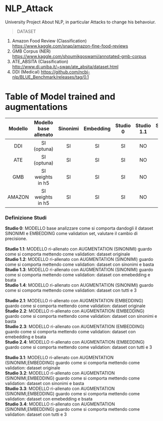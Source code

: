 # NLP_Attack
University Project About NLP, in particular Attacks to change his behavoiur.
> DATASET
1. Amazon Food Review (Classification)      https://www.kaggle.com/snap/amazon-fine-food-reviews
2. GMB Corpus (NER)                         https://www.kaggle.com/shoumikgoswami/annotated-gmb-corpus
3. ATE_ABSITA (Classification)              http://www.di.uniba.it/~swap/ate_absita/dataset.html
4. DDI (Medical)                            https://github.com/ncbi-nlp/BLUE_Benchmark/releases/tag/0.1

# Table of Model trained and augmentations

Modello  | Modello base allenato | Sinonimi | Embedding | Studio 0 | Studio 1.1 | Studio 1.2 |  Studio 1.3 |  Studio 1.4 | Studio 2.1 | Studio 2.2 |  Studio 2.3 |  Studio 2.4 | Studio 3.1 | Studio 3.2 |  Studio 3.3 |  Studio 3.4 |
:------: | :-------------------: | :------: | :-------: | :------: | :--------: | :--------: | :---------: | :---------: | :--------: | :--------: | :---------: | :--------: | :--------: | :--------: | :---------: | :---------: |
DDI      |  SI (optuna)          | SI       |  SI       | SI       | NO         | NO         | NO          | NO          | NO         | NO         | NO          | NO          | NO         | NO         | NO          | NO          |
ATE      |  SI (optuna)          | SI       |  SI       | SI       | NO         | NO         | NO          | NO          | NO         | NO         | NO          | NO          | NO         | NO         | NO          | NO          |
GMB      |  SI weights in h5     | SI       |  SI       | SI       | NO         | NO         | NO          | NO          | NO         | NO         | NO          | NO          | NO         | NO         | NO          | NO          |
AMAZON   |  SI weights in h5     | SI       |  SI       | SI       | NO         | NO         | NO          | NO          | NO         | NO         | NO          | NO          | NO         | NO         | NO          | NO          |

### Definizione Studi 
**Studio 0**: MODELLO base analizzare come si comporta dandogli il dataset SINONIMI e EMBEDDING come validation set, valutare il cambio di precisione. </br> 
</br> 
**Studio 1.1**: MODELLO ri-allenato con AUGMENTATION (SINONIMI) guardo come si comporta mettendo come validation: dataset originale </br>
**Studio 1.2**: MODELLO ri-allenato con AUGMENTATION (SINONIMI) guardo come si comporta mettendo come validation: dataset con sinonimi e basta </br>
**Studio 1.3**: MODELLO ri-allenato con AUGMENTATION (SINONIMI) guardo come si comporta mettendo come validation: dataset con emebedding e bsata </br>
**Studio 1.4**: MODELLO ri-allenato con AUGMENTATION (SINONIMI) guardo come si comporta mettendo come validation: dataset con tutti e 3 </br>
</br>
**Studio 2.1**: MODELLO ri-allenato con AUGMENTATION (EMBEDDING) guardo come si comporta mettendo come validation: dataset originale </br>
**Studio 2.2**: MODELLO ri-allenato con AUGMENTATION (EMBEDDING) guardo come si comporta mettendo come validation: dataset con sinonimi e basta </br>
**Studio 2.3**: MODELLO ri-allenato con AUGMENTATION (EMBEDDING) guardo come si comporta mettendo come validation: dataset con emebedding e bsata </br>
**Studio 2.4**: MODELLO ri-allenato con AUGMENTATION (EMBEDDING) guardo come si comporta mettendo come validation: dataset con tutti e 3 </br>
</br>
**Studio 3.1**: MODELLO ri-allenato con AUGMENTATION (SINONIMI,EMBEDDING) guardo come si comporta mettendo come validation: dataset originale </br>
**Studio 3.2**: MODELLO ri-allenato con AUGMENTATION (SINONIMI,EMBEDDING) guardo come si comporta mettendo come validation: dataset con sinonimi e basta </br>
**Studio 3.3**: MODELLO ri-allenato con AUGMENTATION (SINONIMI,EMBEDDING) guardo come si comporta mettendo come validation: dataset con emebedding e bsata </br>
**Studio 3.4**: MODELLO ri-allenato con AUGMENTATION (SINONIMI,EMBEDDING) guardo come si comporta mettendo come validation: dataset con tutti e 3 </br>
